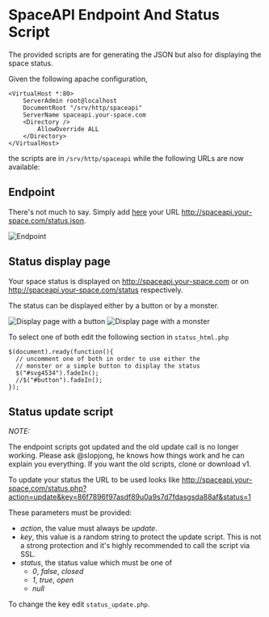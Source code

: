SpaceAPI Endpoint And Status Script
===================================

The provided scripts are for generating the JSON but also for displaying the space status.

Given the following apache configuration,

```
<VirtualHost *:80>
    ServerAdmin root@localhost
    DocumentRoot "/srv/http/spaceapi"
    ServerName spaceapi.your-space.com
    <Directory />
        AllowOverride ALL
    </Directory>
</VirtualHost>
```

the scripts are in `/srv/http/spaceapi` while the following URLs are now available:

Endpoint
--------

There's not much to say. Simply add [here](http://spaceapi.net/add-your-space) your URL http://spaceapi.your-space.com/status.json.

![Endpoint](https://raw.github.com/SpaceApi/endpoint-scripts/master/screenshots/json.png)

Status display page
-------------------

Your space status is displayed on http://spaceapi.your-space.com or on http://spaceapi.your-space.com/status respectively.

The status can be displayed either by a button or by a monster.

![Display page with a button](https://raw.github.com/SpaceApi/endpoint-scripts/master/screenshots/button.png)
![Display page with a monster](https://raw.github.com/SpaceApi/endpoint-scripts/master/screenshots/monster.png)

To select one of both edit the following section in `status_html.php`

```
$(document).ready(function(){
  // uncomment one of both in order to use either the
  // monster or a simple button to display the status
  $("#svg4534").fadeIn();
  //$("#button").fadeIn();
});
```

Status update script
--------------------

*NOTE:*

The endpoint scripts got updated and the old update call is no longer working. Please ask @slopjong,
he knows how things work and he can explain you everything. If you want the old scripts, clone or
download v1.

To update your status the URL to be used looks like http://spaceapi.your-space.com/status.php?action=update&key=86f7896f97asdf89u0a9s7d7fdasgsda88af&status=1

These parameters must be provided:

* _action_, the value must always be *update*.
* _key_, this value is a random string to protect the update script. This is not a strong protection and it's highly recommended to call the script via SSL.
* _status_, the status value which must be one of
  * _0_, _false_, _closed_
  * _1_, _true_, _open_
  * _null_

To change the key edit `status_update.php`.
